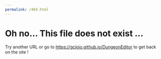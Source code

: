 ```yaml
---
permalink: /404.html
---
```


# Oh no... This file does not exist ...
 Try another URL or go to https://gcjojo.github.io/DungeonEditor to get back on the site !
